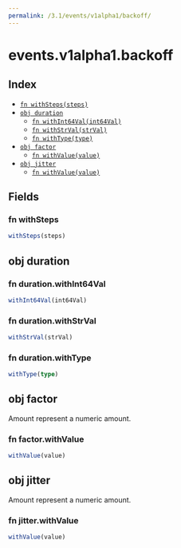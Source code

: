 ```yaml
---
permalink: /3.1/events/v1alpha1/backoff/
---
```


# events.v1alpha1.backoff



## Index

* [`fn withSteps(steps)`](#fn-withsteps)
* [`obj duration`](#obj-duration)
  * [`fn withInt64Val(int64Val)`](#fn-durationwithint64val)
  * [`fn withStrVal(strVal)`](#fn-durationwithstrval)
  * [`fn withType(type)`](#fn-durationwithtype)
* [`obj factor`](#obj-factor)
  * [`fn withValue(value)`](#fn-factorwithvalue)
* [`obj jitter`](#obj-jitter)
  * [`fn withValue(value)`](#fn-jitterwithvalue)

## Fields

### fn withSteps

```ts
withSteps(steps)
```



## obj duration



### fn duration.withInt64Val

```ts
withInt64Val(int64Val)
```



### fn duration.withStrVal

```ts
withStrVal(strVal)
```



### fn duration.withType

```ts
withType(type)
```



## obj factor

Amount represent a numeric amount.

### fn factor.withValue

```ts
withValue(value)
```



## obj jitter

Amount represent a numeric amount.

### fn jitter.withValue

```ts
withValue(value)
```

